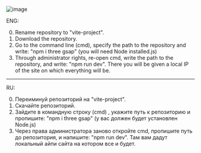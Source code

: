 ![image](https://github.com/SailesGitHub/vite-project/assets/149830336/1e721749-d946-4744-b44b-9ad47f84e86b)

ENG:

0. Rename repository to "vite-project".
1. Download the repository.
2. Go to the command line (cmd), specify the path to the repository and write: "npm i three gsap" (you will need Node installed.js)
3. Through administrator rights, re-open cmd, write the path to the repository, and write: "npm run dev". There you will be given a local IP of the site on which everything will be.
-------------------------------------------------------------------------------------------------------------------------------------------------------------------
RU:

0. Переиминуй репозиторий на "vite-project".
1. Скачайте репозиторий.
2. Зайдите в командную строку (cmd) , укажите путь к репозиторию и пропишите: "npm i three gsap" (у вас должен будет установлен Node.js)
3. Через права администратора заново откройте cmd, пропишите путь до репозитория, и напишите: "npm run dev". Там вам дадут локальный айпи сайта на котором все и будет.
